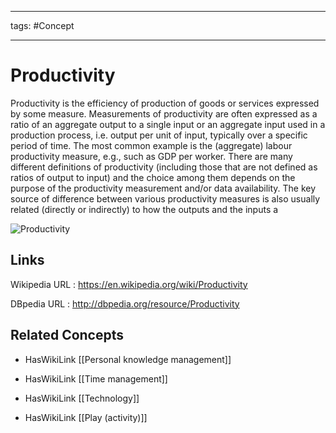 




---

tags: #Concept

---
# Productivity


Productivity is the efficiency of production of goods or services expressed by some measure. Measurements of productivity are often expressed as a ratio of an aggregate output to a single input or an aggregate input used in a production process, i.e. output per unit of input, typically over a specific period of time. The most common example is the (aggregate) labour productivity measure, e.g., such as GDP per worker. There are many different definitions of productivity (including those that are not defined as ratios of output to input) and the choice among them depends on the purpose of the productivity measurement and/or data availability. The key source of difference between various productivity measures is also usually related (directly or indirectly) to how the outputs and the inputs a

![Productivity](http://commons.wikimedia.org/wiki/Special:FilePath/Labour_productivity_levels_in_europe.svg?width=300)


## Links


Wikipedia URL : https://en.wikipedia.org/wiki/Productivity

DBpedia URL : http://dbpedia.org/resource/Productivity


## Related Concepts


- HasWikiLink [[Personal knowledge management]]

- HasWikiLink [[Time management]]

- HasWikiLink [[Technology]]

- HasWikiLink [[Play (activity)]]